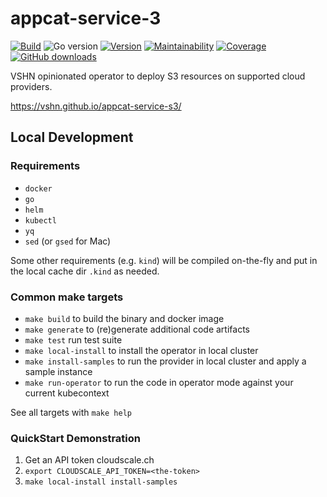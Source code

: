 # appcat-service-3

[![Build](https://img.shields.io/github/workflow/status/vshn/appcat-service-3/Test)][build]
![Go version](https://img.shields.io/github/go-mod/go-version/vshn/appcat-service-3)
[![Version](https://img.shields.io/github/v/release/vshn/appcat-service-3)][releases]
[![Maintainability](https://img.shields.io/codeclimate/maintainability/vshn/appcat-service-3)][codeclimate]
[![Coverage](https://img.shields.io/codeclimate/coverage/vshn/appcat-service-3)][codeclimate]
[![GitHub downloads](https://img.shields.io/github/downloads/vshn/appcat-service-3/total)][releases]

[build]: https://github.com/vshn/appcat-service-3/actions?query=workflow%3ATest
[releases]: https://github.com/vshn/appcat-service-3/releases
[codeclimate]: https://codeclimate.com/github/vshn/appcat-service-3

VSHN opinionated operator to deploy S3 resources on supported cloud providers.

https://vshn.github.io/appcat-service-s3/

## Local Development

### Requirements

* `docker`
* `go`
* `helm`
* `kubectl`
* `yq`
* `sed` (or `gsed` for Mac)

Some other requirements (e.g. `kind`) will be compiled on-the-fly and put in the local cache dir `.kind` as needed.

### Common make targets

* `make build` to build the binary and docker image
* `make generate` to (re)generate additional code artifacts
* `make test` run test suite
* `make local-install` to install the operator in local cluster
* `make install-samples` to run the provider in local cluster and apply a sample instance
* `make run-operator` to run the code in operator mode against your current kubecontext

See all targets with `make help`

### QuickStart Demonstration

1. Get an API token cloudscale.ch
1. `export CLOUDSCALE_API_TOKEN=<the-token>`
1. `make local-install install-samples`
